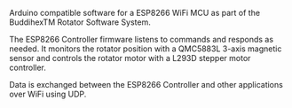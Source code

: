 Arduino compatible software for a ESP8266 WiFi MCU as part of the BuddihexTM Rotator Software System.

The ESP8266 Controller firmware listens to commands and responds as needed. It monitors the rotator position with a QMC5883L 3-axis magnetic sensor and controls the rotator motor with a L293D stepper motor controller.

Data is exchanged between the ESP8266 Controller and other applications over WiFi using UDP.
